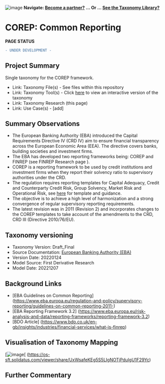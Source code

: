 ![image](https://user-images.githubusercontent.com/112073913/188821900-0c411acf-fbdd-4163-adc9-3ba4e2be78df.png)
**Navigate: [Become a partner?](https://github.com/OS-SFT/06-COLLABORATORS-PARTNERS)**
**... Or ... [See the Taxonomy Library?](https://github.com/orgs/OS-SFT/projects/2)**

# COREP: Common Reporting 
**PAGE STATUS**
```diff
- UNDER DEVELOPMENT -
```
## Project Summary
Single taxonomy for the COREP framework.
- Link: Taxonomy File(s) - See files within this repository
- Link: Taxonomy Tool(s) - Click [here](https://os-sft.solidatus.com/viewer/share/UxWsafeKEg5S5LIgNOTjPdulgU1F29Yc) to view an interactive version of the taxonomy
- Link: Taxonomy Research (this page)
- Link: Use Case(s) - [add]

## Summary Observations
- The European Banking Authority (EBA) introduced the Capital Requirements Directive IV (CRD IV) aim to ensure financial transparency across the European Economic Area (EEA). The directive covers banks, building societies and investment firms.
- The EBA has developed two reporting frameworks being: COREP and FINREP (see FINREP Research page _<insert link to page>_). 
- COREP is a reporting framework to be used by credit institutions and investment firms when they report their solvency ratio to supervisory authorities under the CRD.
- The regulation requires reporting templates for Capital Adequacy, Credit and Counterparty Credit Risk, Group Solvency, Market Risk and Operational Risk, see [here](https://www.eba.europa.eu/regulation-and-policy/supervisory-reporting/guidelines-on-common-reporting-2011-) for template and guidance.
- The objective is to achieve a high level of harmonization and a strong convergence of regular supervisory reporting requirements.
- The latest revision was in 2011 (Revision 2) and incorporates changes to the COREP templates to take account of the amendments to the CRD, CRD III (Directive 2010/76/EU).

## Taxonomy versioning
* Taxonomy Version: Draft_Final
* Source Documentation: [European Banking Authority (EBA)](https://www.eba.europa.eu/risk-analysis-and-data/reporting-frameworks/reporting-framework-3.2)
* Version Date: 20220124
* Model Source: First Derivative Research
* Model Date: 20221207

## Background Links
- [EBA Guidelines on Common Reporting] (https://www.eba.europa.eu/regulation-and-policy/supervisory-reporting/guidelines-on-common-reporting-2011-)
- [EBA Reporting Framework 3.2] (https://www.eba.europa.eu/risk-analysis-and-data/reporting-frameworks/reporting-framework-3.2)
- [BDO Article] (https://www.bdo.co.uk/en-gb/insights/industries/financial-services/what-is-finrep)

## Visualisation of Taxonomy Mapping
 [![image](https://user-images.githubusercontent.com/113118809/206239176-a5d90285-7923-4701-8d36-628f5b165275.png)[ (https://os-sft.solidatus.com/viewer/share/UxWsafeKEg5S5LIgNOTjPdulgU1F29Yc)

  
 ## Further Commentary

